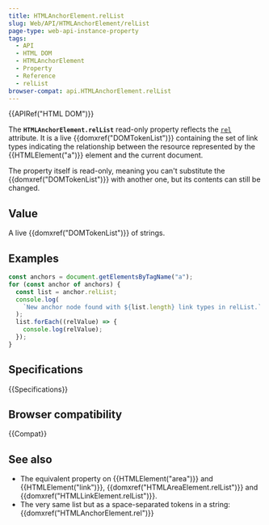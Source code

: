 ```yaml
---
title: HTMLAnchorElement.relList
slug: Web/API/HTMLAnchorElement/relList
page-type: web-api-instance-property
tags:
  - API
  - HTML DOM
  - HTMLAnchorElement
  - Property
  - Reference
  - relList
browser-compat: api.HTMLAnchorElement.relList
---
```


{{APIRef("HTML DOM")}}

The **`HTMLAnchorElement.relList`** read-only property reflects the [`rel`](/en-US/docs/Web/HTML/Attributes/rel) attribute. It is a live {{domxref("DOMTokenList")}} containing the set of link types indicating the relationship between the resource represented by the {{HTMLElement("a")}} element and the current document.

The property itself is read-only, meaning you can't substitute the
{{domxref("DOMTokenList")}} with another one, but its contents can still be changed.

## Value

A live {{domxref("DOMTokenList")}} of strings.

## Examples

```js
const anchors = document.getElementsByTagName("a");
for (const anchor of anchors) {
  const list = anchor.relList;
  console.log(
    `New anchor node found with ${list.length} link types in relList.`
  );
  list.forEach((relValue) => {
    console.log(relValue);
  });
}
```

## Specifications

{{Specifications}}

## Browser compatibility

{{Compat}}

## See also

- The equivalent property on {{HTMLElement("area")}} and {{HTMLElement("link")}},
  {{domxref("HTMLAreaElement.relList")}} and {{domxref("HTMLLinkElement.relList")}}.
- The very same list but as a space-separated tokens in a string:
  {{domxref("HTMLAnchorElement.rel")}}
